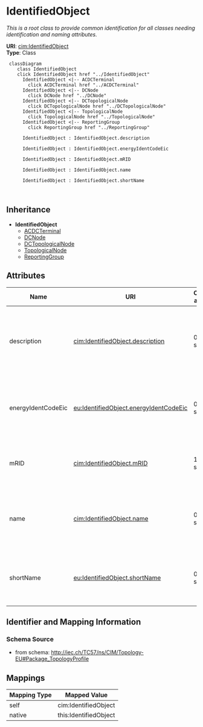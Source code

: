 # IdentifiedObject


_This is a root class to provide common identification for all classes needing identification and naming attributes._





**URI**: [cim:IdentifiedObject](http://iec.ch/TC57/CIM100#IdentifiedObject)<br />
**Type**: Class




```mermaid
 classDiagram
    class IdentifiedObject
    click IdentifiedObject href "../IdentifiedObject"
      IdentifiedObject <|-- ACDCTerminal
        click ACDCTerminal href "../ACDCTerminal"
      IdentifiedObject <|-- DCNode
        click DCNode href "../DCNode"
      IdentifiedObject <|-- DCTopologicalNode
        click DCTopologicalNode href "../DCTopologicalNode"
      IdentifiedObject <|-- TopologicalNode
        click TopologicalNode href "../TopologicalNode"
      IdentifiedObject <|-- ReportingGroup
        click ReportingGroup href "../ReportingGroup"
      
      IdentifiedObject : IdentifiedObject.description
        
      IdentifiedObject : IdentifiedObject.energyIdentCodeEic
        
      IdentifiedObject : IdentifiedObject.mRID
        
      IdentifiedObject : IdentifiedObject.name
        
      IdentifiedObject : IdentifiedObject.shortName
        
      
```





## Inheritance
* **IdentifiedObject**
    * [ACDCTerminal](ACDCTerminal.md)
    * [DCNode](DCNode.md)
    * [DCTopologicalNode](DCTopologicalNode.md)
    * [TopologicalNode](TopologicalNode.md)
    * [ReportingGroup](ReportingGroup.md)



## Attributes


| Name | URI | Cardinality and Range | Description | Inheritance |
| ---  | --- | --- | --- | --- |
| description | [cim:IdentifiedObject.description](http://iec.ch/TC57/CIM100#IdentifiedObject.description) | 0..1 <br />  string  | The description is a free human readable text describing or naming the object | direct |
| energyIdentCodeEic | [eu:IdentifiedObject.energyIdentCodeEic](http://iec.ch/TC57/CIM100-European#IdentifiedObject.energyIdentCodeEic) | 0..1 <br />  string  | The attribute is used for an exchange of the EIC code (Energy identification ... | direct |
| mRID | [cim:IdentifiedObject.mRID](http://iec.ch/TC57/CIM100#IdentifiedObject.mRID) | 1 <br />  string  | Master resource identifier issued by a model authority | direct |
| name | [cim:IdentifiedObject.name](http://iec.ch/TC57/CIM100#IdentifiedObject.name) | 0..1 <br />  string  | The name is any free human readable and possibly non unique text naming the o... | direct |
| shortName | [eu:IdentifiedObject.shortName](http://iec.ch/TC57/CIM100-European#IdentifiedObject.shortName) | 0..1 <br />  string  | The attribute is used for an exchange of a human readable short name with len... | direct |









## Identifier and Mapping Information







### Schema Source


* from schema: http://iec.ch/TC57/ns/CIM/Topology-EU#Package_TopologyProfile





## Mappings

| Mapping Type | Mapped Value |
| ---  | ---  |
| self | cim:IdentifiedObject |
| native | this:IdentifiedObject |




